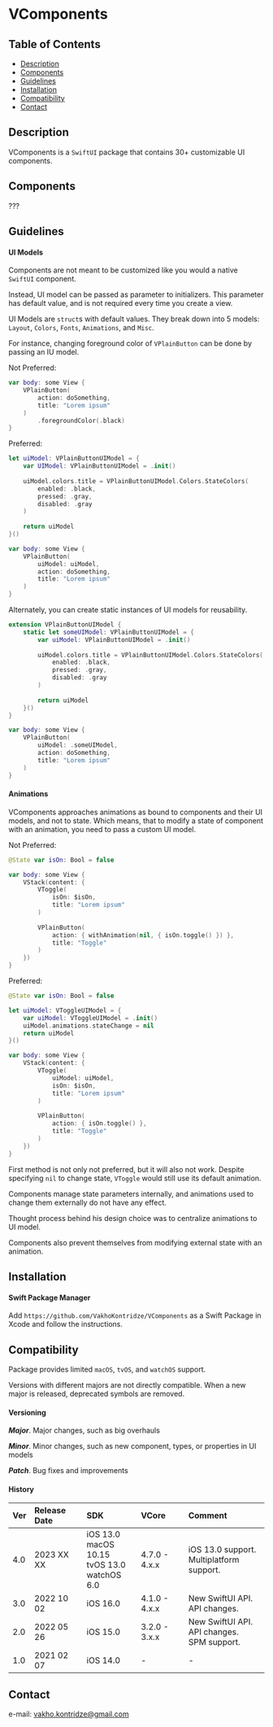 # VComponents

## Table of Contents

- [Description](#description)
- [Components](#components)
- [Guidelines](#guidelines)
- [Installation](#installation)
- [Compatibility](#compatibility)
- [Contact](#contact)

## Description

VComponents is a `SwiftUI` package that contains 30+ customizable UI components.

## Components

???

## Guidelines

#### UI Models

Components are not meant to be customized like you would a native `SwiftUI` component.

Instead, UI model can be passed as parameter to initializers. This parameter has default value, and is not required every time you create a view.

UI Models are `struct`s with default values. They break down into 5 models: `Layout`, `Colors`, `Fonts`, `Animations`, and `Misc`.

For instance, changing foreground color of `VPlainButton` can be done by passing an IU model.

Not Preferred:

```swift
var body: some View {
    VPlainButton(
        action: doSomething,
        title: "Lorem ipsum"
    )
        .foregroundColor(.black)
}
```

Preferred:

```swift
let uiModel: VPlainButtonUIModel = {
    var UIModel: VPlainButtonUIModel = .init()
    
    uiModel.colors.title = VPlainButtonUIModel.Colors.StateColors(
        enabled: .black,
        pressed: .gray,
        disabled: .gray
    )
    
    return uiModel
}()

var body: some View {
    VPlainButton(
        uiModel: uiModel,
        action: doSomething,
        title: "Lorem ipsum"
    )
}
```

Alternately, you can create static instances of UI models for reusability.

```swift
extension VPlainButtonUIModel {
    static let someUIModel: VPlainButtonUIModel = {
        var uiModel: VPlainButtonUIModel = .init()
        
        uiModel.colors.title = VPlainButtonUIModel.Colors.StateColors(
            enabled: .black,
            pressed: .gray,
            disabled: .gray
        )
        
        return uiModel
    }()
}

var body: some View {
    VPlainButton(
        uiModel: .someUIModel,
        action: doSomething,
        title: "Lorem ipsum"
    )
}
```

#### Animations

VComponents approaches animations as bound to components and their UI models, and not to state. Which means, that to modify a state of component with an animation, you need to pass a custom UI model.

Not Preferred:

```swift
@State var isOn: Bool = false

var body: some View {
    VStack(content: {
        VToggle(
            isOn: $isOn, 
            title: "Lorem ipsum"
        )
        
        VPlainButton(
            action: { withAnimation(nil, { isOn.toggle() }) },
            title: "Toggle"
        )
    })
}
```

Preferred:

```swift
@State var isOn: Bool = false

let uiModel: VToggleUIModel = {
    var uiModel: VToggleUIModel = .init()
    uiModel.animations.stateChange = nil
    return uiModel
}()

var body: some View {
    VStack(content: {
        VToggle(
            uiModel: uiModel, 
            isOn: $isOn, 
            title: "Lorem ipsum"
        )
        
        VPlainButton(
            action: { isOn.toggle() },
            title: "Toggle"
        )
    })
}
```

First method is not only not preferred, but it will also not work. Despite specifying `nil` to change state, `VToggle` would still use its default animation.

Components manage state parameters internally, and animations used to change them externally do not have any effect.

Thought process behind his design choice was to centralize animations to UI model.

Components also prevent themselves from modifying external state with an animation.

## Installation

#### Swift Package Manager

Add `https://github.com/VakhoKontridze/VComponents` as a Swift Package in Xcode and follow the instructions.

## Compatibility

Package provides limited `macOS`, `tvOS`, and `watchOS` support.

Versions with different majors are not directly compatible. When a new major is released, deprecated symbols are removed.

#### Versioning

***Major***. Major changes, such as big overhauls

***Minor***. Minor changes, such as new component, types, or properties in UI models

***Patch***. Bug fixes and improvements

#### History

| Ver | Release Date | SDK                                                    | VCore         | Comment                                            |
| :-- | :--          | :--                                                    | :--           | :--                                                |
| 4.0 | 2023 XX XX   | iOS 13.0<br/>macOS 10.15<br/>tvOS 13.0<br/>watchOS 6.0 | 4.7.0 - 4.x.x | iOS 13.0 support.<br/>Multiplatform support.       |
| 3.0 | 2022 10 02   | iOS 16.0                                               | 4.1.0 - 4.x.x | New SwiftUI API.<br/>API changes.                  |
| 2.0 | 2022 05 26   | iOS 15.0                                               | 3.2.0 - 3.x.x | New SwiftUI API.<br/>API changes.<br/>SPM support. |
| 1.0 | 2021 02 07   | iOS 14.0                                               | -             | -                                                  |

## Contact

e-mail: vakho.kontridze@gmail.com
